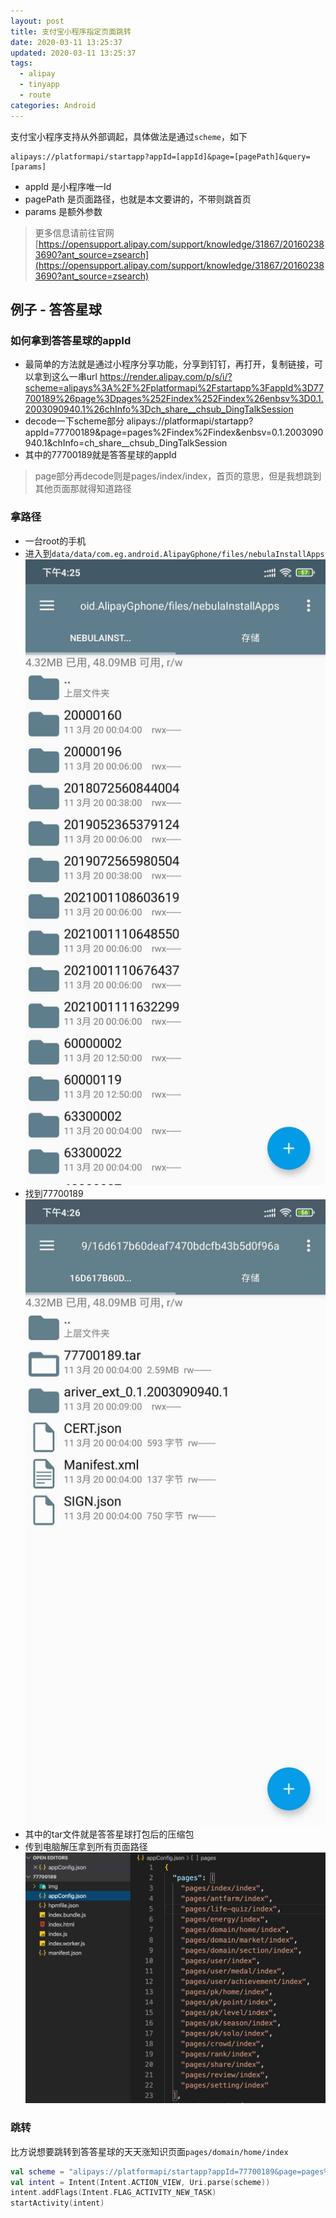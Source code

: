 ```yaml
---
layout: post
title: 支付宝小程序指定页面跳转
date: 2020-03-11 13:25:37
updated: 2020-03-11 13:25:37
tags:
  - alipay
  - tinyapp
  - route
categories: Android
---
```


支付宝小程序支持从外部调起，具体做法是通过`scheme`，如下
```
alipays://platformapi/startapp?appId=[appId]&page=[pagePath]&query=[params]
```

- appId 是小程序唯一Id
- pagePath 是页面路径，也就是本文要讲的，不带则跳首页
- params 是额外参数

> 更多信息请前往官网
> [https://opensupport.alipay.com/support/knowledge/31867/201602383690?ant_source=zsearch](https://opensupport.alipay.com/support/knowledge/31867/201602383690?ant_source=zsearch)

<!-- More -->

## 例子 - 答答星球

### 如何拿到答答星球的appId

- 最简单的方法就是通过小程序分享功能，分享到钉钉，再打开，复制链接，可以拿到这么一串url
https://render.alipay.com/p/s/i/?scheme=alipays%3A%2F%2Fplatformapi%2Fstartapp%3FappId%3D77700189%26page%3Dpages%252Findex%252Findex%26enbsv%3D0.1.2003090940.1%26chInfo%3Dch_share__chsub_DingTalkSession
- decode一下scheme部分
alipays://platformapi/startapp?appId=77700189&page=pages%2Findex%2Findex&enbsv=0.1.2003090940.1&chInfo=ch_share__chsub_DingTalkSession
- 其中的77700189就是答答星球的appId

> page部分再decode则是pages/index/index，首页的意思，但是我想跳到其他页面那就得知道路径

### 拿路径

- 一台root的手机
- 进入到`data/data/com.eg.android.AlipayGphone/files/nebulaInstallApps`
![](1.jpeg)
- 找到77700189
![](2.jpeg)
- 其中的tar文件就是答答星球打包后的压缩包
- 传到电脑解压拿到所有页面路径
![](3.jpeg)

### 跳转

比方说想要跳转到答答星球的天天涨知识页面`pages/domain/home/index`
``` kotlin
val scheme = "alipays://platformapi/startapp?appId=77700189&page=pages%2Fdomain%2Fhome%2Findex"
val intent = Intent(Intent.ACTION_VIEW, Uri.parse(scheme))
intent.addFlags(Intent.FLAG_ACTIVITY_NEW_TASK)
startActivity(intent)
```
